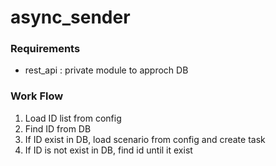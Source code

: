 # async_sender

### Requirements
- rest_api : private module to approch DB

### Work Flow
1. Load ID list from config
2. Find ID from DB
3. If ID exist in DB, load scenario from config and create task
4. If ID is not exist in DB, find id until it exist
